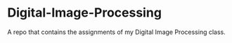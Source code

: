 # Digital-Image-Processing
A repo that contains the assignments of my Digital Image Processing class.
